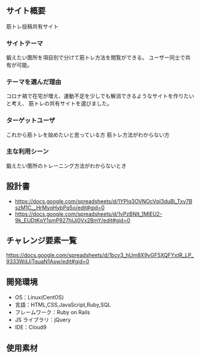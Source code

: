 # <KINTORE>

## サイト概要

筋トレ投稿共有サイト

### サイトテーマ

鍛えたい箇所を項目別で分けて筋トレ方法を閲覧ができる。
ユーザー同士で共有が可能。

### テーマを選んだ理由

コロナ禍で在宅が増え、運動不足を少しでも解消できるようなサイトを作りたいと考え、
筋トレの共有サイトを選びました。

### ターゲットユーザ

これから筋トレを始めたいと思っている方
筋トレ方法がわからない方

### 主な利用シーン

鍛えたい箇所のトレーニング方法がわからないとき

## 設計書

- https://docs.google.com/spreadsheets/d/1YPlq3OVNOcVpl3duBi_Txv7BszM1C__HrMyqHybPq5o/edit#gid=0
- https://docs.google.com/spreadsheets/d/1vPzBNlt_1MlEU2-9k_EUDtKqY1smP927hIJi0Vx2BmY/edit#gid=0

## チャレンジ要素一覧

<https://docs.google.com/spreadsheets/d/1bcv3_hUm8X9yGF5XQFYxtR_LP_9333WdJjTquaN1Asw/edit#gid=0>

## 開発環境

- OS：Linux(CentOS)
- 言語：HTML,CSS,JavaScript,Ruby,SQL
- フレームワーク：Ruby on Rails
- JS ライブラリ：jQuery
- IDE：Cloud9

## 使用素材
